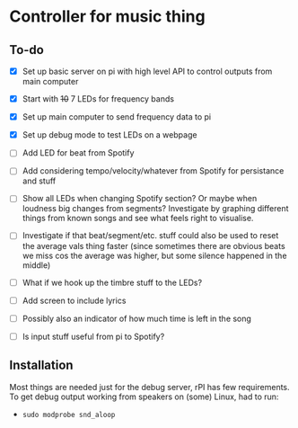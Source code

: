 # Controller for music thing

## To-do

- [x] Set up basic server on pi with high level API to control outputs from main computer
- [x] Start with ~~10~~ 7 LEDs for frequency bands
- [x] Set up main computer to send frequency data to pi
- [x] Set up debug mode to test LEDs on a webpage
- [ ] Add LED for beat from Spotify
- [ ] Add considering tempo/velocity/whatever from Spotify for persistance and stuff
- [ ] Show all LEDs when changing Spotify section? Or maybe when loudness big changes from segments? Investigate by graphing different things from known songs and see what feels right to visualise.
- [ ] Investigate if that beat/segment/etc. stuff could also be used to reset the average vals thing faster (since sometimes there are obvious beats we miss cos the average was higher, but some silence happened in the middle)
- [ ] What if we hook up the timbre stuff to the LEDs?
- [ ] Add screen to include lyrics
- [ ] Possibly also an indicator of how much time is left in the song
- [ ] Is input stuff useful from pi to Spotify?


## Installation

Most things are needed just for the debug server, rPI has few requirements. To get debug output working from speakers on (some) Linux, had to run:
- `sudo modprobe snd_aloop`